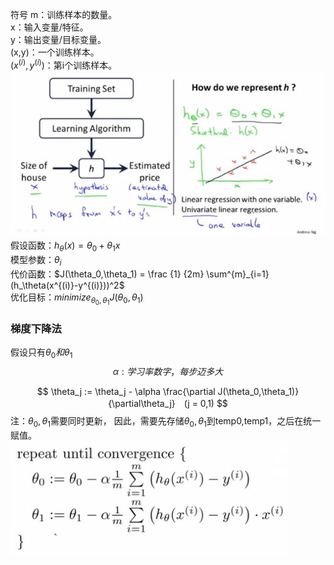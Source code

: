 符号
m：训练样本的数量。</br>
x：输入变量/特征。</br>
y：输出变量/目标变量。</br>
(x,y)：一个训练样本。</br>
$(x^{(i)},y^{(i)})$：第i个训练样本。</br>
![模型描述](2.1ModelRepresentation.JPG)
假设函数：$h_ \theta (x)= \theta _0 + \theta _1 x$</br>
模型参数：$\theta_i$</br>
代价函数：$J(\theta_0,\theta_1) = \frac {1} {2m} \sum^{m}_{i=1}(h_\theta(x^{(i)}-y^{(i)}))^2$</br>
优化目标：$minimize_{\theta_0,\theta_1}J(\theta_0,\theta_1)$</br>
### 梯度下降法
假设只有$\theta_0和\theta_1$
$$
\alpha :学习率数字，每步迈多大
$$

$$
\theta_j := \theta_j - \alpha \frac{\partial J(\theta_0,\theta_1)}{\partial\theta_j}　(j = 0,1)
$$
注：$\theta_0,\theta_1$需要同时更新，
因此，需要先存储$\theta_0,\theta_1$到temp0,temp1，之后在统一赋值。</br>
![梯度下降法](2.7GradientDescent.JPG)
